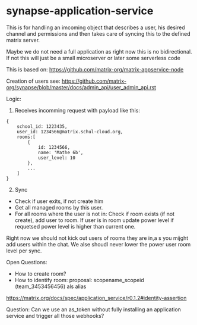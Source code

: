 # synapse-application-service

This is for handling an imcoming  object that describes a user, his desired channel and permissions and then takes care of syncing this to the defined matrix server.

Maybe we do not need a full application as right now this is no bidirectional. If not this will just be a small microserver or later some serverless code


This is based on: https://github.com/matrix-org/matrix-appservice-node

Creation of users see: https://github.com/matrix-org/synapse/blob/master/docs/admin_api/user_admin_api.rst

Logic:

1. Receives incomming request with payload like this:

```
{ 
    school_id: 1223435,
    user_id: 1234566@matrix.schul-cloud.org, 
    rooms:[
        {
            id: 1234566,
            name: 'Mathe 6b',
            user_level: 10
        },
        ...
    ]
}
```

2. Sync

- Check if user exits, if not create him
- Get all managed rooms by this user.
- For all rooms where the user is not in: Check if room exists (if not create), add user to room. If user is in room update power level if requetsed power level is higher than current one.

Right now we should not kick out users of rooms they are in,a s you mijght add users within the chat. We alse shoudl never lower the power user room level per sync.


Open Questions:

- How to create room? 
- How to identify room: proposal: scopename_scopeid (team_3453456456) als alias

https://matrix.org/docs/spec/application_service/r0.1.2#identity-assertion

Question: Can we use an as_token without fully installing an application service and trigger all those webhooks?